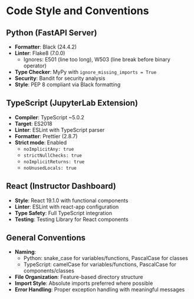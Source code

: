 # Code Style and Conventions

## Python (FastAPI Server)
- **Formatter**: Black (24.4.2)
- **Linter**: Flake8 (7.0.0)
  - Ignores: E501 (line too long), W503 (line break before binary operator)
- **Type Checker**: MyPy with `ignore_missing_imports = True`
- **Security**: Bandit for security analysis
- **Style**: PEP 8 compliant via Black formatting

## TypeScript (JupyterLab Extension)
- **Compiler**: TypeScript ~5.0.2
- **Target**: ES2018
- **Linter**: ESLint with TypeScript parser
- **Formatter**: Prettier (2.8.7)
- **Strict mode**: Enabled
  - `noImplicitAny: true`
  - `strictNullChecks: true`
  - `noImplicitReturns: true`
  - `noUnusedLocals: true`

## React (Instructor Dashboard)
- **Style**: React 19.1.0 with functional components
- **Linter**: ESLint with react-app configuration
- **Type Safety**: Full TypeScript integration
- **Testing**: Testing Library for React components

## General Conventions
- **Naming**:
  - Python: snake_case for variables/functions, PascalCase for classes
  - TypeScript: camelCase for variables/functions, PascalCase for components/classes
- **File Organization**: Feature-based directory structure
- **Import Style**: Absolute imports preferred where possible
- **Error Handling**: Proper exception handling with meaningful messages
